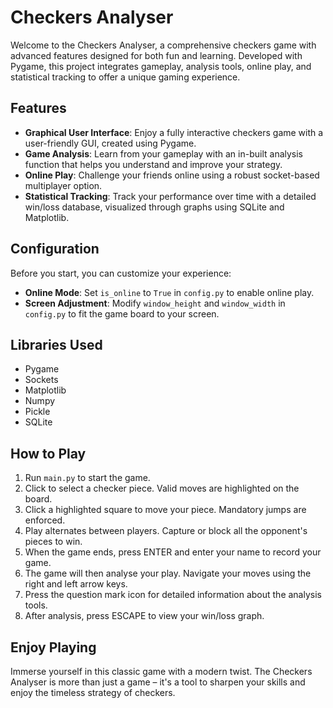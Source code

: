 # Checkers Analyser

Welcome to the Checkers Analyser, a comprehensive checkers game with advanced features designed for both fun and learning. Developed with Pygame, this project integrates gameplay, analysis tools, online play, and statistical tracking to offer a unique gaming experience.

## Features

- **Graphical User Interface**: Enjoy a fully interactive checkers game with a user-friendly GUI, created using Pygame.
- **Game Analysis**: Learn from your gameplay with an in-built analysis function that helps you understand and improve your strategy.
- **Online Play**: Challenge your friends online using a robust socket-based multiplayer option.
- **Statistical Tracking**: Track your performance over time with a detailed win/loss database, visualized through graphs using SQLite and Matplotlib.

## Configuration

Before you start, you can customize your experience:

- **Online Mode**: Set `is_online` to `True` in `config.py` to enable online play.
- **Screen Adjustment**: Modify `window_height` and `window_width` in `config.py` to fit the game board to your screen.

## Libraries Used

- Pygame
- Sockets
- Matplotlib
- Numpy
- Pickle
- SQLite

## How to Play

1. Run `main.py` to start the game.
2. Click to select a checker piece. Valid moves are highlighted on the board.
3. Click a highlighted square to move your piece. Mandatory jumps are enforced.
4. Play alternates between players. Capture or block all the opponent's pieces to win.
5. When the game ends, press ENTER and enter your name to record your game.
6. The game will then analyse your play. Navigate your moves using the right and left arrow keys.
7. Press the question mark icon for detailed information about the analysis tools.
8. After analysis, press ESCAPE to view your win/loss graph.

## Enjoy Playing

Immerse yourself in this classic game with a modern twist. The Checkers Analyser is more than just a game – it's a tool to sharpen your skills and enjoy the timeless strategy of checkers.
